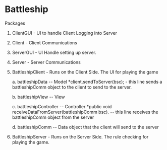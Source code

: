 # Battleship

Packages

1. ClientGUI - UI to handle Client Logging into Server
2. Client - Client Communications
3. ServerGUI - UI Handle setting up server.
4. Server - Server Communications
5. BattleshipClient - Runs on the Client Side. The UI for playing the game
  
    a. battleshipData -- Model
        *client.sendToServer(bsc); - this line sends a battleshipComm object to the client to send to the server.
  
    b. battleshipView -- View
  
    c. battleshipController -- Controller
        *public void receiveDataFromServer(battleshipComm bsc). -- this line receives the battleshipComm object from the server
  
    d. battleshipComm -- Data object that the client will send to the server
   
   
   

  6. BattleshipServer - Runs on the Server Side. The rule checking for playing the game.



